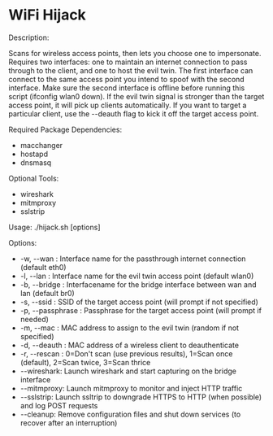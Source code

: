 # WiFi Hijack

Description:

Scans for wireless access points, then lets you choose one to impersonate. Requires two interfaces: one to maintain an internet connection to pass through to the client, and one to host the evil twin. The first interface can connect to the same access point you intend to spoof with the second interface. Make sure the second interface is offline before running this script (ifconfig wlan0 down). If the evil twin signal is stronger than the target access point, it will pick up clients automatically. If you want to target a particular client, use the --deauth flag to kick it off the target access point.


Required Package Dependencies:

- macchanger
- hostapd
- dnsmasq


Optional Tools:

- wireshark
- mitmproxy
- sslstrip


Usage: ./hijack.sh [options]


Options:

- -w, --wan <interface>: Interface name for the passthrough internet connection (default eth0)
- -l, --lan <interface>: Interface name for the evil twin access point (default wlan0)
- -b, --bridge <interface>: Interfacename for the bridge interface between wan and lan (default br0)
- -s, --ssid <ssid>: SSID of the target access point (will prompt if not specified)
- -p, --passphrase <passphrase>: Passphrase for the target access point (will prompt if needed)
- -m, --mac <mac>: MAC address to assign to the evil twin (random if not specified)
- -d, --deauth <mac>: MAC address of a wireless client to deauthenticate
- -r, --rescan <number>: 0=Don't scan (use previous results), 1=Scan once (default), 2=Scan twice, 3=Scan thrice
- --wireshark: Launch wireshark and start capturing on the bridge interface
- --mitmproxy: Launch mitmproxy to monitor and inject HTTP traffic
- --sslstrip: Launch ssltrip to downgrade HTTPS to HTTP (when possible) and log POST requests
- --cleanup: Remove configuration files and shut down services (to recover after an interruption)
